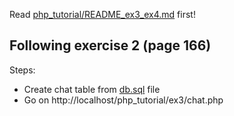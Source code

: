 Read [php_tutorial/README_ex3_ex4.md](../README_ex3_ex4.md) first!

Following exercise 2 (page 166)
-------------------------------

Steps:
- Create chat table from [db.sql](db.sql) file
- Go on http://localhost/php_tutorial/ex3/chat.php
